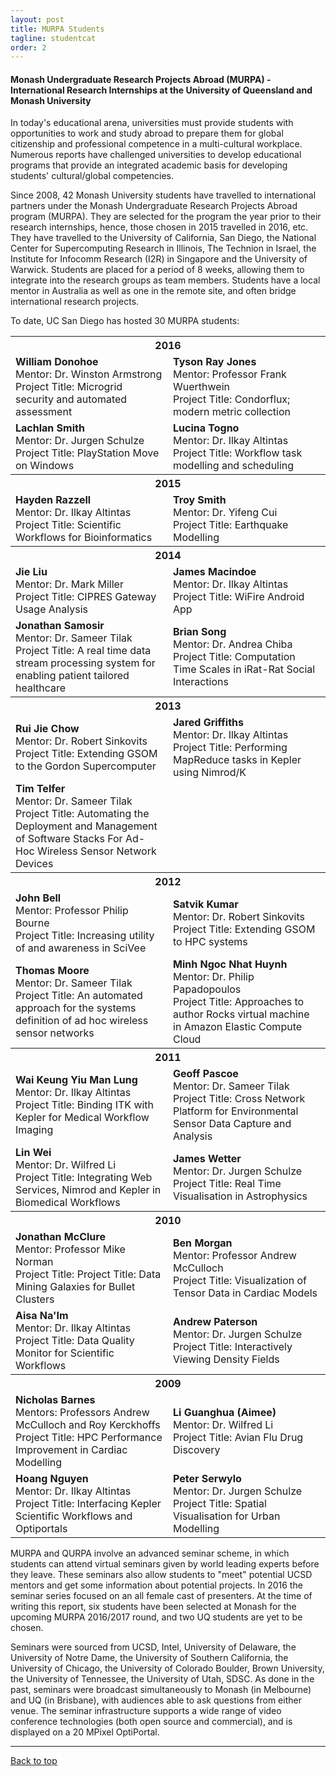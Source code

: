 ```yaml
---
layout: post
title: MURPA Students
tagline: studentcat
order: 2
---
```


<div class="border">
<h4>
Monash Undergraduate Research Projects Abroad (MURPA) - 
International Research Internships at the University of Queensland and Monash University
</h4>
</div>

<p>
In today's educational arena, universities must provide students with
opportunities to work and study abroad to prepare them for global citizenship
and professional competence in a multi-cultural workplace. Numerous reports
have challenged universities to develop educational programs that provide an
integrated academic basis for developing students' cultural/global competencies. 
</p>

<p>
Since 2008, 42 Monash University students have travelled to international partners under the Monash 
Undergraduate Research Projects Abroad program (MURPA). They are selected for the program the year 
prior to their research internships, hence, those chosen in 2015 travelled in 2016, etc.  They have 
travelled to the University of California, San Diego, the National Center for Supercomputing Research in 
Illinois, The Technion in Israel, the Institute for Infocomm Research (I2R) in Singapore and the 
University of Warwick. Students are placed for a period of 8 weeks, allowing them to integrate into the 
research groups as team members. Students have a local mentor in Australia as well as one in the remote 
site, and often bridge international research projects. 
</p>

<p>
To date, UC San Diego has hosted 30 MURPA students:

<table class="generic">
  <tr><th colspan="2">2016</th></tr>

  <tr class="odd">
  <td width="50%">
  <strong>William Donohoe</strong><br />
  Mentor: Dr. Winston Armstrong<br />
  Project Title: Microgrid security and automated assessment<br />
  </td>
  <td>
  <strong>Tyson Ray Jones</strong><br />
  Mentor: Professor Frank Wuerthwein<br />  
  Project Title: Condorflux; modern metric collection<br />
  </td>
  </tr>

  <tr class="even">
  <td>
  <strong>Lachlan Smith</strong><br />
  Mentor: Dr. Jurgen Schulze<br />  
  Project Title: PlayStation Move on Windows<br />
  </td>
  <td>
  <strong>Lucina Togno</strong><br />
  Mentor: Dr. Ilkay Altintas<br />  
  Project Title: Workflow task modelling and scheduling<br />
  </td>
  </tr>

  <tr> <th colspan="2">2015</th> </tr>

  <tr class="odd">
  <td>
  <strong>Hayden Razzell</strong><br />
  Mentor: Dr. Ilkay Altintas<br />  
  Project Title: Scientific Workflows for Bioinformatics<br />
  </td>
  <td>
  <strong>Troy Smith</strong><br />
  Mentor: Dr. Yifeng Cui<br />  
  Project Title: Earthquake Modelling <br />
  </td>
  </tr>

  <tr> <th colspan="2">2014</th> </tr>

  <tr class="even">
  <td>
  <strong>Jie Liu</strong><br />
  Mentor: Dr. Mark Miller<br />
  Project Title: CIPRES Gateway Usage Analysis<br />
  </td>
  <td>
  <strong>James Macindoe</strong><br />
  Mentor: Dr. Ilkay Altintas<br />  
  Project Title: WiFire Android App<br />
  </td>
  </tr>

  <tr class="odd">
  <td>
  <strong>Jonathan Samosir</strong><br />
  Mentor: Dr. Sameer Tilak<br />  
  Project Title: A real time data stream processing system for enabling patient tailored healthcare<br />
  </td>
  <td>
  <strong>Brian Song</strong><br />
  Mentor: Dr. Andrea Chiba<br />  
  Project Title: Computation Time Scales in iRat-Rat Social Interactions<br />
  </td>
  </tr>

  <tr> <th colspan="2">2013</th> </tr>

  <tr class="even">
  <td>
  <strong>Rui Jie Chow</strong><br />
  Mentor: Dr. Robert Sinkovits<br />  
  Project Title: Extending GSOM to the Gordon Supercomputer<br />
  </td>
  <td>
  <strong>Jared Griffiths</strong><br />
  Mentor: Dr. Ilkay Altintas<br />  
  Project Title: Performing MapReduce tasks in Kepler using Nimrod/K<br />
  </td>
  </tr>

  <tr class="odd">
  <td>
  <strong>Tim Telfer</strong><br />
  Mentor: Dr. Sameer Tilak<br />  
  Project Title: Automating the Deployment and Management of Software Stacks For Ad-Hoc Wireless Sensor Network Devices<br />
  </td>
  <td> </td>
  </tr>

  <tr> <th colspan="2">2012</th> </tr>

  <tr class="odd">
  <td>
  <strong>John Bell</strong><br />
  Mentor: Professor Philip Bourne<br />
  Project Title: Increasing utility of and awareness in SciVee<br />
  </td>
  <td>
  <strong>Satvik Kumar</strong><br />
  Mentor: Dr. Robert Sinkovits<br />  
  Project Title: Extending GSOM to HPC systems<br />
  </td>
  </tr>

  <tr class="even">
  <td>
  <strong>Thomas Moore</strong><br />
  Mentor: Dr. Sameer Tilak<br />  
  Project Title: An automated approach for the systems definition of ad hoc wireless sensor networks<br />
  </td>
  <td>
  <strong>Minh Ngoc Nhat Huynh</strong><br />
  Mentor: Dr. Philip Papadopoulos<br />  
  Project Title: Approaches to author Rocks virtual machine in Amazon Elastic Compute Cloud<br />
  </td>
  </tr>

  <tr> <th colspan="2">2011</th> </tr>

  <tr class="odd">
  <td>
  <strong>Wai Keung Yiu Man Lung</strong><br />
  Mentor: Dr. Ilkay Altintas<br />  
  Project Title: Binding ITK with Kepler for Medical Workflow Imaging<br /> 
  </td>
  <td>
  <strong>Geoff Pascoe</strong><br />
  Mentor: Dr. Sameer Tilak<br />  
  Project Title: Cross Network Platform for Environmental Sensor Data Capture and Analysis<br /> 
  </td>
  </tr>
 
  <tr class="even">
  <td>
  <strong>Lin Wei</strong><br />
  Mentor: Dr. Wilfred Li<br />  
  Project Title: Integrating Web Services, Nimrod and Kepler in Biomedical Workflows<br /> 
  </td>
  <td>
  <strong>James Wetter</strong><br />
  Mentor: Dr. Jurgen Schulze<br />  
  Project Title: Real Time Visualisation in Astrophysics<br /> 
  </td>
  </tr>
 
  <tr> <th colspan="2">2010</th> </tr>

  <tr class="odd">
  <td>
  <strong>Jonathan McClure</strong><br />
  Mentor: Professor Mike Norman<br />  
  Project Title: Project Title: Data Mining Galaxies for Bullet Clusters<br /> 
  </td>
  <td>
  <strong>Ben Morgan</strong><br />
  Mentor: Professor Andrew McCulloch<br />  
  Project Title: Visualization of Tensor Data in Cardiac Models<br /> 
  </td>
  </tr>

  <tr class="even">
  <td>
  <strong>Aisa Na'Im</strong><br />
  Mentor: Dr. Ilkay Altintas<br />  
  Project Title: Data Quality Monitor for Scientific Workflows<br /> 
  </td>
  <td>
  <strong>Andrew Paterson</strong><br />
  Mentor: Dr. Jurgen Schulze<br />  
  Project Title: Interactively Viewing Density Fields<br /> 
  </td>
  </tr>
 
  <tr> <th colspan="2">2009</th> </tr>

  <tr class="odd">
  <td>
  <strong>Nicholas Barnes</strong><br />
  Mentors: Professors Andrew McCulloch and Roy Kerckhoffs <br />  
  Project Title: HPC Performance Improvement in Cardiac Modelling<br /> 
  </td>
  <td>
  <strong>Li Guanghua (Aimee)</strong><br />
  Mentor: Dr. Wilfred Li<br />  
  Project Title: Avian Flu Drug Discovery<br /> 
  </td>
  </tr>

  <tr class="even">
  <td>
  <strong>Hoang Nguyen</strong><br />
  Mentor: Dr. Ilkay Altintas<br />  
  Project Title: Interfacing Kepler Scientific Workflows and Optiportals<br /> 
  </td>
  <td>
  <strong>Peter Serwylo</strong><br />
  Mentor: Dr. Jurgen Schulze<br />  
  Project Title: Spatial Visualisation for Urban Modelling<br /> 
  </td>
  </tr>

</table>
</p>
<p>
MURPA and QURPA involve an advanced seminar scheme, in which students can attend virtual seminars given by world leading experts before they leave. These seminars also allow students to "meet" potential UCSD mentors and get some information about potential projects. In 2016 the seminar series focused on an all female cast of presenters. At the time of writing this report, six students  have been selected at Monash for the upcoming MURPA 2016/2017 round, and two UQ students are yet to be chosen.
</p>
<P>
Seminars were sourced from UCSD, Intel, University of Delaware, the University of Notre Dame, the University of Southern California, the University of Chicago, the University of Colorado Boulder, Brown University, the University of Tennessee, the University of Utah, SDSC. As done in the past, seminars were broadcast simultaneously to Monash (in Melbourne) and UQ (in Brisbane), with audiences able to ask questions from either venue. The seminar infrastructure supports a wide range of video conference technologies (both open source and commercial), and is displayed on a 20 MPixel OptiPortal. 
</p>
 
<hr class="primary">
<p> <a href="/people"> Back to top </a> </p>


